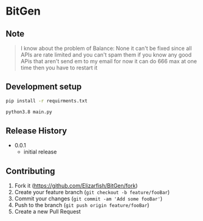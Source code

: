 # BitGen

## Note

> I know about the problem of Balance: None it can't be fixed since all APIs are rate limited and you can't spam them if you know any good APis that aren't send em to my email for now it can do 666 max at one time then you have to restart it

## Development setup

```sh
pip install -r requirments.txt
```
```sh
python3.8 main.py
```

## Release History



* 0.0.1
    * initial release

## Contributing

1. Fork it (<https://github.com/Elizarfish/BitGen/fork>)
2. Create your feature branch (`git checkout -b feature/fooBar`)
3. Commit your changes (`git commit -am 'Add some fooBar'`)
4. Push to the branch (`git push origin feature/fooBar`)
5. Create a new Pull Request
